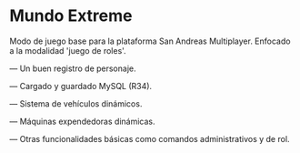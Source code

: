 # Mundo Extreme
Modo de juego base para la plataforma San Andreas Multiplayer. Enfocado a la modalidad 'juego de roles'.

— Un buen registro de personaje.

— Cargado y guardado MySQL (R34).

— Sistema de vehículos dinámicos.

— Máquinas expendedoras dinámicas.

— Otras funcionalidades básicas como comandos administrativos y de rol.
